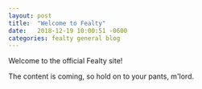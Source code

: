 ```yaml
---
layout: post
title:  "Welcome to Fealty"
date:   2018-12-19 10:00:51 -0600
categories: fealty general blog
---
```


Welcome to the official Fealty site!

The content is coming, so hold on to your pants, m'lord.